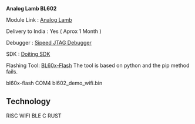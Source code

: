 
**Analog Lamb BL602**

Module Link  : [Analog Lamb]( https://www.analoglamb.com/product/bl602-risc-v-wifi-bt-board-dt-bl10/)

Delivery to India : Yes ( Aprox 1 Month )

Debugger : [Sipeed JTAG Debugger](https://www.tenettech.com/product/sipeed-usb-jtag-ttl-risc-v-debugger)

SDK : [Doiting SDK](https://github.com/SmartArduino/Doiting_BL/blob/master/README_EN.md)

Flashing Tool: [BL60x-Flash](https://github.com/stschake/bl60x-flash)
The tool is based on python and the pip method fails.

bl60x-flash COM4 bl602_demo_wifi.bin

## Technology
RISC
WIFI
BLE
C
RUST
